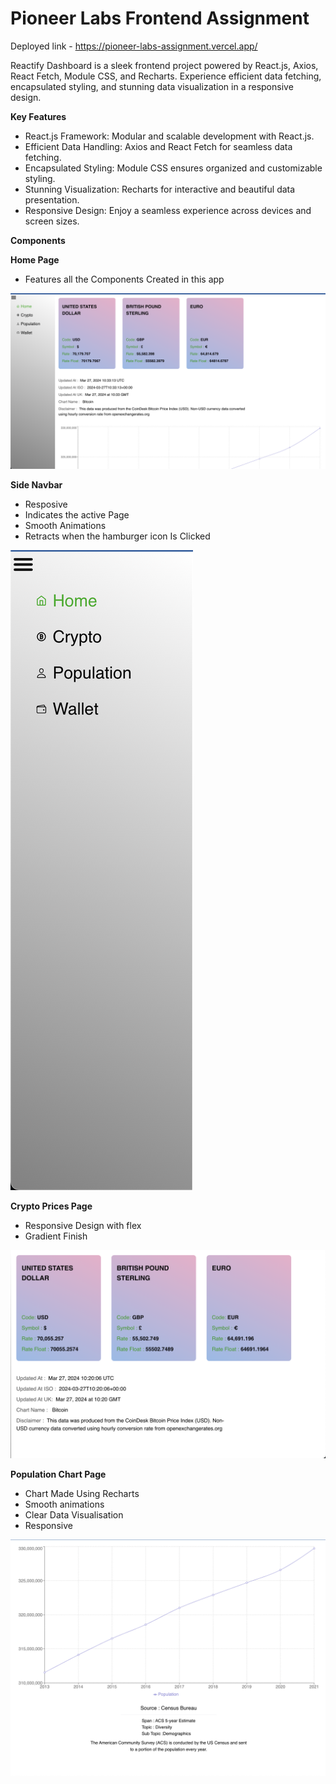 
# Pioneer Labs Frontend Assignment

Deployed link - https://pioneer-labs-assignment.vercel.app/

Reactify Dashboard is a sleek frontend project powered by React.js, Axios, React Fetch, Module CSS, and Recharts. Experience efficient data fetching, encapsulated styling, and stunning data visualization in a responsive design.

**Key Features**

- React.js Framework: Modular and scalable development with React.js.
- Efficient Data Handling: Axios and React Fetch for seamless data fetching.
- Encapsulated Styling: Module CSS ensures organized and customizable styling.
- Stunning Visualization: Recharts for interactive and beautiful data presentation.
- Responsive Design: Enjoy a seamless experience across devices and screen sizes.

**Components**

**Home Page**
- Features all the Components Created in this app
<img src='./src/Images/home.png'/>

**Side Navbar**
- Resposive
- Indicates the active Page
- Smooth Animations
- Retracts when the hamburger icon Is Clicked
<img src='./src/Images/navbar.png'/>

**Crypto Prices Page**
- Responsive Design with flex
- Gradient Finish
<img src='./src/Images/crypto.png'/>

**Population Chart Page**
- Chart Made Using Recharts
- Smooth animations
- Clear Data Visualisation
- Responsive
<img src='./src/Images/population.png'/>

